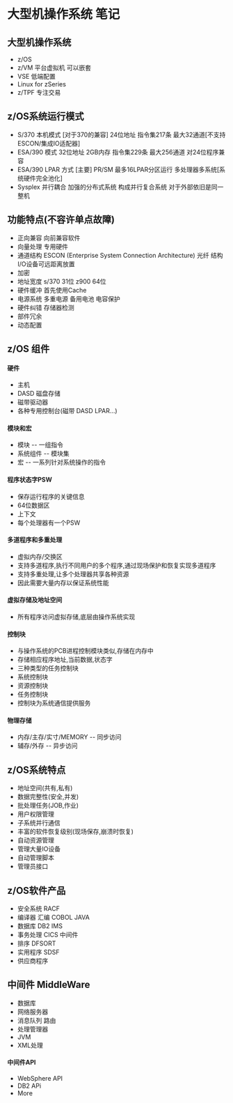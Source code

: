 # 大型机操作系统 笔记
## 大型机操作系统
* z/OS
* z/VM 平台虚拟机 可以嵌套
* VSE 低端配置
* Linux for zSeries
* z/TPF 专注交易

## z/OS系统运行模式
* S/370 本机模式 [对于370的兼容] 
24位地址 指令集217条 最大32通道[不支持ESCON/集成IO适配器]
* ESA/390 模式 
32位地址 2GB内存 指令集229条 最大256通道 对24位程序兼容
* ESA/390 LPAR 方式 [主要]
PR/SM 最多16LPAR分区运行 多处理器多系统[系统硬件完全池化]
* Sysplex 并行耦合
加强的分布式系统 构成并行复合系统 对于外部依旧是同一整机
## 功能特点(不容许单点故障)
* 正向兼容 
向前兼容软件
* 向量处理
专用硬件
* 通道结构 ESCON (Enterprise System Connection Architecture)
光纤 结构 I/O设备可远距离放置
* 加密
* 地址宽度
s/370 31位 z900 64位
* 硬件缓冲
首先使用Cache
* 电源系统
多重电源 备用电池 电容保护
* 硬件纠错 存储器检测
* 部件冗余
* 动态配置

## z/OS 组件
#### 硬件
* 主机
* DASD 磁盘存储
* 磁带驱动器
* 各种专用控制台(磁带 DASD LPAR...)

#### 模块和宏
* 模块 -- 一组指令
* 系统组件 -- 模块集
* 宏 -- 一系列针对系统操作的指令

#### 程序状态字PSW
* 保存运行程序的关键信息
* 64位数据区
* 上下文
* 每个处理器有一个PSW

#### 多道程序和多重处理
* 虚拟内存/交换区
* 支持多道程序,执行不同用户的多个程序,通过现场保护和恢复实现多道程序
* 支持多重处理,让多个处理器共享各种资源
* 因此需要大量内存以保证系统性能

#### 虚拟存储及地址空间
* 所有程序访问虚拟存储,底层由操作系统实现
#### 控制块 
* 与操作系统的PCB进程控制模块类似,存储在内存中
* 存储相应程序地址,当前数据,状态字
* 三种类型的任务控制块
* 系统控制块
* 资源控制块
* 任务控制块
* 控制块为系统通信提供服务

#### 物理存储
* 内存/主存/实寸/MEMORY -- 同步访问
* 辅存/外存 -- 异步访问

## z/OS系统特点
* 地址空间(共有,私有)
* 数据完整性(安全,并发)
* 批处理任务(JOB,作业)
* 用户权限管理
* 子系统并行通信
* 丰富的软件恢复级别(现场保存,崩溃时恢复)
* 自动资源管理
* 管理大量IO设备
* 自动管理脚本
* 管理员接口

## z/OS软件产品
* 安全系统 RACF
* 编译器 汇编 COBOL JAVA
* 数据库 DB2 IMS
* 事务处理 CICS 中间件
* 排序 DFSORT
* 实用程序 SDSF
* 供应商程序

## 中间件 MiddleWare
* 数据库
* 网络服务器
* 消息队列 路由
* 处理管理器
* JVM
* XML处理

#### 中间件API
* WebSphere API
* DB2 APi
* More
